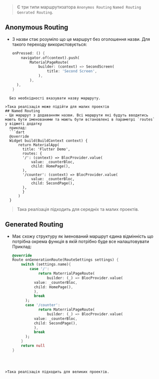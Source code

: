 >Є три типи маршрутизатора `Anonymos Routing` `Named Routing` `Genrated Routing`.

## Anonymous Routing
- З назви стає розуміло що це маршрут без оголошення назви. Для такого переходу використовується:
  ```dart
  onPressed: () {
	  navigator.of(context).push(
		  MaterialPageRoute(
			  builder: (context) => SecondScreen(
				  title: 'Second Screen',
			  ),
		  ),
	),
  }
```
  Без необхідності вказувати назву маршруту.

>Така реалізація може підійти для малих проектів
## Named Routing
- Це маршрут з додаванням назви. Всі маршрути які будуть вводитись мають бути іменованими та мають бути встановлені в параметрі `routes` у віджеті додатку
  приклад: 
  ```dart
  @override
  Widget build(BuildContext context) {
	  return MaterialApp(
		title: 'Flutter Demo',
		routes: {
		'/': (context) => BlocProvider.value(
			value: _counterBloc,
			child: HomePage(),
		),
		'/counter': (context) => BlocProvider.value(
			value: _counterBloc,
			child: SecondPage(),
		),
		}	  
	  )
  }
```


>Така реалізація підходить для середніх та малих проектів.

## Generated Routing 
- Має схожу структуру як іменований маршрут єдина відмінність що потрібна окрема функція в якій потрібно буде все налаштовувати 
  Приклад:
  ```dart
  @override
  Route onGenerationRoute(RouteSettings settings) {
	  switch (settings.name){
		  case '/':
			  return MaterrialPageRoute(
				  builder: (_) => BlocProvider.value(
			value: _counterBloc,
			child: HomePage(),
			),
			break
		);
		case '/counter':
			  return MaterrialPageRoute(
				  builder: (_) => BlocProvider.value(
			value: _counterBloc,
			child: SecondPage(),
			),
			break
		);
	  }
	  return null
  }
```



>Така реалізація підходить для великих проектів.